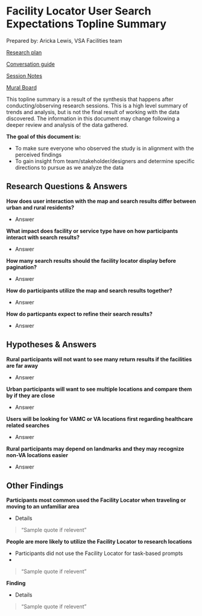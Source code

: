 # Facility Locator User Search Expectations Topline Summary

Prepared by: Aricka Lewis, VSA Facilities team

[Research plan](https://github.com/department-of-veterans-affairs/va.gov-team/blob/master/products/facilities/facility-locator/research/user-research/FL-Search-march2020/research-plan.md) 

[Conversation guide](https://github.com/department-of-veterans-affairs/va.gov-team/blob/master/products/facilities/facility-locator/research/user-research/FL-Search-march2020/conversation-guide.md) 

[Session Notes](https://github.com/department-of-veterans-affairs/va.gov-team/tree/master/products/facilities/facility-locator/research/user-research/FL-Search-march2020/session-notes) 

[Mural Board](https://app.mural.co/t/vsa8243/m/vsa8243/1582917972915/2b5515a1af8c264004147d139990c29ca4ac090c) 

This topline summary is a result of the synthesis that happens after conducting/observing research sessions. This is a high level summary of trends and analysis, but is not the final result of working with the data discovered. The information in this document may change following a deeper review and analysis of the data gathered.

**The goal of this document is:**
 - To make sure everyone who observed the study is in alignment with the perceived findings
 - To gain insight from team/stakeholder/designers and determine specific directions to pursue as we analyze the data

## Research Questions & Answers
**How does user interaction with the map and search results differ between urban and rural residents?**
 - Answer
 
**What impact does facility or service type have on how participants interact with search results?**
 - Answer

**How many search results should the facility locator display before pagination?**
 - Answer

**How do participants utilize the map and search results together?**
 - Answer

**How do particpants expect to refine their search results?**
 - Answer

## Hypotheses & Answers
**Rural participants will not want to see many return results if the facilities are far away**
 - Answer
 
**Urban participants will want to see multiple locations and compare them by if they are close**
 - Answer

**Users will be looking for VAMC or VA locations first regarding healthcare related searches**
 - Answer

**Rural participants may depend on landmarks and they may recognize non-VA locations easier**
 - Answer

## Other Findings
**Participants most common used the Facility Locator when traveling or moving to an unfamiliar area**
- Details
> “Sample quote if relevent”

**People are more likely to utilize the Facility Locator to research locations**
- Participants did not use the Facility Locator for task-based prompts
-
> “Sample quote if relevent”

**Finding**
- Details
> “Sample quote if relevent”
